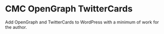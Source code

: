 CMC OpenGraph TwitterCards
===========================

Add OpenGraph and TwitterCards to WordPress with a minimum of work for the author.

